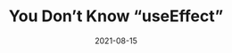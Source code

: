 ---
date: 2021-08-15
eleventyExcludeFromCollections: true
publisher: thepracticaldev
tags:
  - react
target_url: https://dev.to/trunghieu99tt/you-don-t-know-useeffect-4j9h
title: You Don’t Know “useEffect”
---